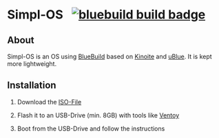 # Simpl-OS &nbsp; [![bluebuild build badge](https://github.com/moe-os/simpl-os/actions/workflows/build.yml/badge.svg)](https://github.com/moe-os/simpl-os/actions/workflows/build.yml)

## About

Simpl-OS is an OS using [BlueBuild](https://blue-build.org/) based on [Kinoite](https://fedoraproject.org/atomic-desktops/kinoite/) and [uBlue](https://universal-blue.org/).
It is kept more lightweight.

## Installation

1. Download the [ISO-File](https://s3.moedev.moe/browser/simpl-os)

2. Flash it to an USB-Drive (min. 8GB) with tools like [Ventoy](https://www.ventoy.net/)

3. Boot from the USB-Drive and follow the instructions
